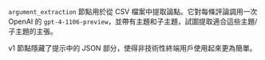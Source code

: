 `argument_extraction` 節點用於從 CSV 檔案中提取論點。它對每條評論調用一次 OpenAI 的 `gpt-4-1106-preview`，並帶有主題和子主題，試圖提取適合這些主題/子主題的主張。

v1 節點隱藏了提示中的 JSON 部分，使得非技術性終端用戶使用起來更為簡單。
